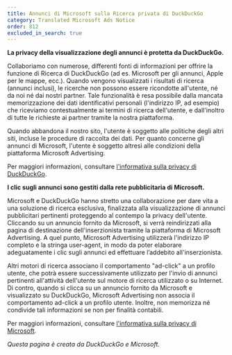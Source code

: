 ```yaml
---
title: Annunci di Microsoft sulla Ricerca privata di DuckDuckGo
category: Translated Microsoft Ads Notice
order: 812
excluded_in_search: true
---
```


**La privacy della visualizzazione degli annunci è protetta da DuckDuckGo.**

Collaboriamo con numerose, differenti fonti di informazioni per offrire la funzione di Ricerca di DuckDuckGo (ad es. Microsoft per gli annunci, Apple per le mappe, ecc.). Quando vengono visualizzati i risultati di ricerca (annunci inclusi), le ricerche non possono essere ricondotte all'utente, né da noi né dai nostri partner. Tale funzionalità è resa possibile dalla mancata memorizzazione dei dati identificativi personali (l'indirizzo IP, ad esempio) che riceviamo contestualmente ai termini di ricerca dell'utente, e dall'inoltro di tutte le richieste ai partner tramite la nostra piattaforma.

Quando abbandona il nostro sito, l'utente è soggetto alle politiche degli altri siti, incluse le procedure di raccolta dei dati. Per quanto concerne gli annunci di Microsoft, l'utente è soggetto altresì alle condizioni della piattaforma Microsoft Advertising.

Per maggiori informazioni, consultare [l'informativa sulla privacy di DuckDuckGo](https://duckduckgo.com/privacy).

**I clic sugli annunci sono gestiti dalla rete pubblicitaria di Microsoft.**

Microsoft e DuckDuckGo hanno stretto una collaborazione per dare vita a una soluzione di ricerca esclusiva, finalizzata alla visualizzazione di annunci pubblicitari pertinenti proteggendo al contempo la privacy dell'utente. Cliccando su un annuncio fornito da Microsoft, si verrà reindirizzati alla pagina di destinazione dell'inserzionista tramite la piattaforma di Microsoft Advertising. A quel punto, Microsoft Advertising utilizzerà l'indirizzo IP completo e la stringa user-agent, in modo da poter elaborare adeguatamente i clic sugli annunci ed effettuare l’addebito all'inserzionista.

Altri motori di ricerca associano il comportamento "ad-click" a un profilo utente, che potrà essere successivamente utilizzato per l'invio di annunci pertinenti all'attività dell'utente sul motore di ricerca utilizzato o su Internet. Di contro, quando si clicca su un annuncio fornito da Microsoft e visualizzato su DuckDuckGo, Microsoft Advertising non associa il comportamento ad-click a un profilo utente. Inoltre, non memorizza né condivide tali informazioni se non per finalità contabili.

Per maggiori informazioni, consultare [l'informativa sulla privacy di Microsoft](https://privacy.microsoft.com).

_Questa pagina è creata da DuckDuckGo e Microsoft._